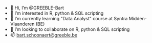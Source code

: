- 👋 Hi, I’m @GREEBLE-Bart
- 👀 I’m interested in R, python & SQL scripting
- 🌱 I’m currently learning "Data Analyst" course at Syntra Midden-Vlaanderen (BE)
- 💞️ I’m looking to collaborate on R, python & SQL scripting
- 📫 bart.schoonaert@greeble.be

<!---
GREEBLE-Bart/GREEBLE-Bart is a ✨ special ✨ repository because its `README.md` (this file) appears on your GitHub profile.
You can click the Preview link to take a look at your changes.
--->
